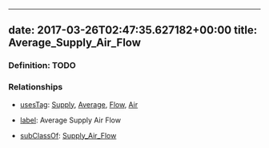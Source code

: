 
---
date: 2017-03-26T02:47:35.627182+00:00
title: Average_Supply_Air_Flow
---
### Definition: TODO

### Relationships

* [usesTag](https://brickschema.org/schema/1.0/BrickFrame#usesTag): [Supply](https://brickschema.org/schema/1.0/BrickTag#Supply), [Average](https://brickschema.org/schema/1.0/BrickTag#Average), [Flow](https://brickschema.org/schema/1.0/BrickTag#Flow), [Air](https://brickschema.org/schema/1.0/BrickTag#Air)

* [label](http://www.w3.org/2000/01/rdf-schema#label): Average Supply Air Flow

* [subClassOf](http://www.w3.org/2000/01/rdf-schema#subClassOf): [Supply_Air_Flow](https://brickschema.org/schema/1.0/Brick#Supply_Air_Flow)
